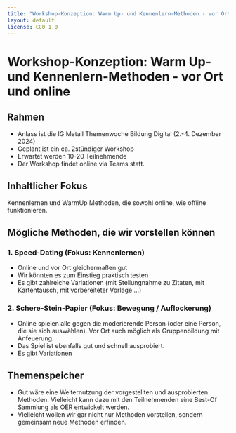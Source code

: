```yaml
---
title: "Workshop-Konzeption: Warm Up- und Kennenlern-Methoden - vor Ort und online"
layout: default
license: CC0 1.0
---
```


# Workshop-Konzeption: Warm Up- und Kennenlern-Methoden - vor Ort und online

## Rahmen

* Anlass ist die IG Metall Themenwoche Bildung Digital (2.-4. Dezember 2024)
* Geplant ist ein ca. 2stündiger Workshop
* Erwartet werden 10-20 Teilnehmende
* Der Workshop findet online via Teams statt.

## Inhaltlicher Fokus

Kennenlernen und WarmUp Methoden, die sowohl online, wie offline funktionieren.

## Mögliche Methoden, die wir vorstellen können

### 1. Speed-Dating (Fokus: Kennenlernen)

* Online und vor Ort gleichermaßen gut
* Wir könnten es zum Einstieg praktisch testen
* Es gibt zahlreiche Variationen (mit Stellungnahme zu Zitaten, mit Kartentausch, mit vorbereiteter Vorlage ...)

### 2. Schere-Stein-Papier (Fokus: Bewegung / Auflockerung)

* Online spielen alle gegen die moderierende Person (oder eine Person, die sie sich auswählen). Vor Ort auch möglich als Gruppenbildung mit Anfeuerung.
* Das Spiel ist ebenfalls gut und schnell ausprobiert.
* Es gibt Variationen

## Themenspeicher

* Gut wäre eine Weiternutzung der vorgestellten und ausprobierten Methoden. Vielleicht kann dazu mit den Teilnehmenden eine Best-Of Sammlung als OER entwickelt werden.
* Vielleicht wollen wir gar nicht nur Methoden vorstellen, sondern gemeinsam neue Methoden erfinden.

